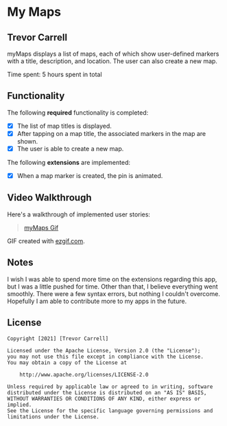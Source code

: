 # My Maps 

## Trevor Carrell

myMaps displays a list of maps, each of which show user-defined markers with a title, description, and location. The user can also create a new map. 

Time spent: 5 hours spent in total

## Functionality 

The following **required** functionality is completed:

* [X] The list of map titles is displayed.
* [X] After tapping on a map title, the associated markers in the map are shown.
* [X] The user is able to create a new map.

The following **extensions** are implemented:

* [X] When a map marker is created, the pin is animated.

## Video Walkthrough

Here's a walkthrough of implemented user stories:

<blockquote class="imgur-embed-pub" lang="en" data-id="a/bATOLxf"  ><a href="//imgur.com/a/bATOLxf">myMaps Gif</a></blockquote><script async src="//s.imgur.com/min/embed.js" charset="utf-8"></script>

GIF created with [ezgif.com](https://ezgif.com/video-to-gif).

## Notes

I wish I was able to spend more time on the extensions regarding this app, but I was a little pushed for time. Other than that, I believe everything went smoothly.
There were a few syntax errors, but nothing I couldn't overcome. Hopefully I am able to contribute more to my apps in the future.

## License

    Copyright [2021] [Trevor Carrell]

    Licensed under the Apache License, Version 2.0 (the "License");
    you may not use this file except in compliance with the License.
    You may obtain a copy of the License at

        http://www.apache.org/licenses/LICENSE-2.0

    Unless required by applicable law or agreed to in writing, software
    distributed under the License is distributed on an "AS IS" BASIS,
    WITHOUT WARRANTIES OR CONDITIONS OF ANY KIND, either express or implied.
    See the License for the specific language governing permissions and
    limitations under the License.
